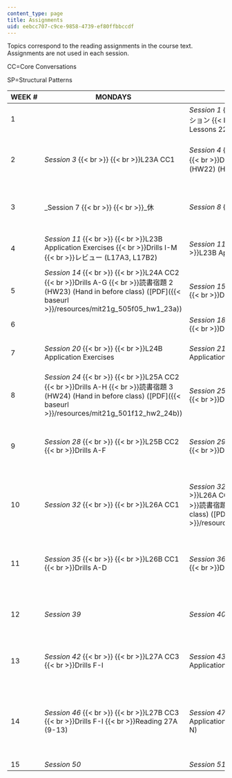 ```yaml
---
content_type: page
title: Assignments
uid: eebcc707-c9ce-9858-4739-ef80ffbbccdf
---
```


Topics correspond to the reading assignments in the course text. Assignments are not used in each session.

CC=Core Conversations

SP=Structural Patterns

| WEEK # | MONDAYS | TUESDAYS | WEDNESDAYS | THURSDAYS |
| --- | --- | --- | --- | --- |
| 1 | &nbsp; | _Session 1_  {{< br >}}  {{< br >}}オリエンテーション  {{< br >}}レビュー  {{< br >}}Review Lessons 22A and 22B | _Session 2_  {{< br >}}  {{< br >}}レビュー (L22A3, L22B4) |
| 2 | _Session 3_  {{< br >}}  {{< br >}}L23A CC1 | _Session 4_  {{< br >}}  {{< br >}}23A CC2  {{< br >}}Drills A-G  {{< br >}}読書宿題 1 (HW22) (Hand in before class) | _Session 5_  {{< br >}}  {{< br >}}23A CC3  {{< br >}}Drills H-R | _Session 6_  {{< br >}}  {{< br >}}レビュー (L16A2, L16B1) |
| 3 | _Session 7  {{< br >}}  {{< br >}}_休 | _Session 8_  {{< br >}}  {{< br >}}L23B CC1 | _Session 9_  {{< br >}}  {{< br >}}L23B CC 2-3  {{< br >}}Drills A-D | _Session 10_  {{< br >}}  {{< br >}}L23B CC 4  {{< br >}}Drills E-H |
| 4 | _Session 11_  {{< br >}}  {{< br >}}L23B Application Exercises  {{< br >}}Drills I-M  {{< br >}}レビュー (L17A3, L17B2) | _Session 11_ (cont.)  {{< br >}}  {{< br >}}L23B Application Exercises | _Session 12_ | _Session 13_  {{< br >}}  {{< br >}}24A CC 1 |
| 5 | _Session 14_  {{< br >}}  {{< br >}}L24A CC2  {{< br >}}Drills A-G  {{< br >}}読書宿題 2 (HW23) (Hand in before class) ([PDF]({{< baseurl >}}/resources/mit21g_505f05_hw1_23a)) | _Session 15_  {{< br >}}  {{< br >}}L24A CC3  {{< br >}}Drills H-J | _Session 16_  {{< br >}}  {{< br >}}L24A Application Exercises  {{< br >}}Drills K-O | _Session 17_  {{< br >}}  {{< br >}}L24B CC1 |
| 6 | &nbsp; | _Session 18_  {{< br >}}  {{< br >}}L24B CC2  {{< br >}}Drills A-G | _Session 19_  {{< br >}}  {{< br >}}L24B CC3  {{< br >}}Drills H-R |
| 7 | _Session 20_  {{< br >}}  {{< br >}}L24B Application Exercises | _Session 21_  {{< br >}}  {{< br >}}L24B Application Exercises (cont.) | _Session 22_  {{< br >}}  {{< br >}}Interview Test 1 (~L24) \[レビュー\] | _Session 23_  {{< br >}}  {{< br >}}L25A CC1 |
| 8 | _Session 24_  {{< br >}}  {{< br >}}L25A CC2  {{< br >}}Drills A-H  {{< br >}}読書宿題 3 (HW24) (Hand in before class) ([PDF]({{< baseurl >}}/resources/mit21g_501f12_hw2_24b)) | _Session 25_  {{< br >}}  {{< br >}}L25A CC3  {{< br >}}Drills I-Q | _Session 26_  {{< br >}}  {{< br >}}L25A Application Exercises | _Session 27_  {{< br >}}  {{< br >}}L25B CC1 |
| 9 | _Session 28_  {{< br >}}  {{< br >}}L25B CC2  {{< br >}}Drills A-F | _Session 29_  {{< br >}}  {{< br >}}L25B CC3  {{< br >}}Drills G-O | _Session 30_  {{< br >}}  {{< br >}}L25B Application Exercises | _Session 31_  {{< br >}}  {{< br >}}L25B Application Exercises (cont.) |
| 10 | _Session 32_  {{< br >}}  {{< br >}}L26A CC1 | _Session 32_ (cont.)  {{< br >}}  {{< br >}}L26A CC2  {{< br >}}Drills A-E  {{< br >}}読書宿題 4 (HW25) (Hand in before class) ([PDF]({{< baseurl >}}/resources/mit21g_501f12_hw3_25b)) | _Session 33_  {{< br >}}  {{< br >}}L26A CC3  {{< br >}}Drills F-J | _Session 34_  {{< br >}}  {{< br >}}L26A Application Exercises  {{< br >}}Drills K-V |
| 11 | _Session 35_  {{< br >}}  {{< br >}}L26B CC1  {{< br >}}Drills A-D | _Session 36_  {{< br >}}  {{< br >}}L26B CC2  {{< br >}}Drills E-I | _Session 37_  {{< br >}}  {{< br >}}L26B Application Exercises  {{< br >}}Drills J-O | _Session 38_  {{< br >}}  {{< br >}}L26B Application Exercises (cont.) |
| 12 | _Session 39_ | _Session 40_  {{< br >}}  {{< br >}}L27A CC1 | _Session 41_  {{< br >}}  {{< br >}}L27A CC2  {{< br >}}Drills A-E  {{< br >}}Reading 26B (12)  {{< br >}}読書宿題 5 (HW26) (Hand in before class) ([PDF]({{< baseurl >}}/resources/mit21g_501f12_hw4_26a)) | &nbsp; |
| 13 | _Session 42_  {{< br >}}  {{< br >}}L27A CC3  {{< br >}}Drills F-I | _Session 43_  {{< br >}}  {{< br >}}L27A Application Exercises  {{< br >}}Drills J-M | _Session 44_  {{< br >}}  {{< br >}}L27B CC1 | _Session 45_  {{< br >}}  {{< br >}}L27B CC2  {{< br >}}Drills A-E |
| 14 | _Session 46_  {{< br >}}  {{< br >}}L27B CC3  {{< br >}}Drills F-I  {{< br >}}Reading 27A (9-13) | _Session 47_  {{< br >}}  {{< br >}}L27B Application Exercises  {{< br >}}Drills (J-N) | _Session 48_  {{< br >}}  {{< br >}}Interview Test 2 (~27) \[レビュー\] | _Session 49_  {{< br >}}  {{< br >}}Lesson Quiz 5 (L27) Including Lesson 27A Kanji! \[レビュー\] |
| 15 | _Session 50_ | _Session 51_ | _Session 52_ |